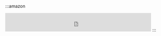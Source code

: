  <style>
    .amazon {
        text-align: center;
        color: #ffffff;
        border-radius: 10px;
        background-color: #232E3F;
        border: 1px solid #232E3F;
        padding-top: 20px;
        margin-bottom: 20px;
        padding-left: 20px;
    }
</style>

:::amazon
<iframe src="https://rcm-eu.amazon-adsystem.com/e/cm?o=3&p=13&l=ur1&category=amazongeneric&banner=0HKWS4G1V016X4K0S2R2&f=ifr&linkID={{link_id}}&t=comboompunkts-21&tracking_id=comboompunkts-21" width="468" height="60" scrolling="no" border="0" marginwidth="0" style="border:none;" frameborder="0" sandbox="allow-scripts allow-same-origin allow-popups allow-top-navigation-by-user-activation"></iframe>
:::



<div data-tf-widget="eKmQXeqD" data-tf-opacity="100" data-tf-hide-headers data-tf-chat style="width:100%;height:800px;"></div><script src="//embed.typeform.com/next/embed.js"></script>